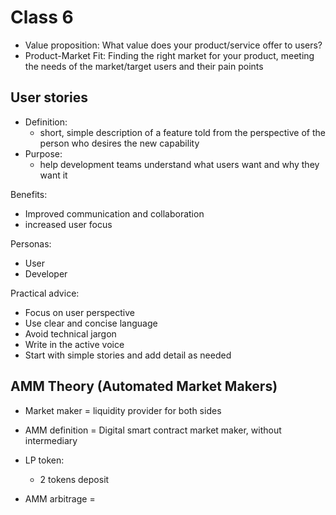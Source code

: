 # Class 6
- Value proposition: What value does your product/service offer to users?
- Product-Market Fit: Finding the right market for your product, meeting the needs of the market/target users and their pain points

## User stories
- Definition:
  - short, simple description of a feature told from the perspective of the person who desires the new capability
- Purpose:
  - help development teams understand what users want and why they want it

Benefits:
  - Improved communication and collaboration
  - increased user focus


Personas:
- User
- Developer

Practical advice:
- Focus on user perspective
- Use clear and concise language
- Avoid technical jargon
- Write in the active voice
- Start with simple stories and add detail as needed

## AMM Theory (Automated Market Makers)
- Market maker = liquidity provider for both sides
- AMM definition = Digital smart contract market maker, without intermediary

- LP token:
  - 2 tokens deposit

- AMM arbitrage = 